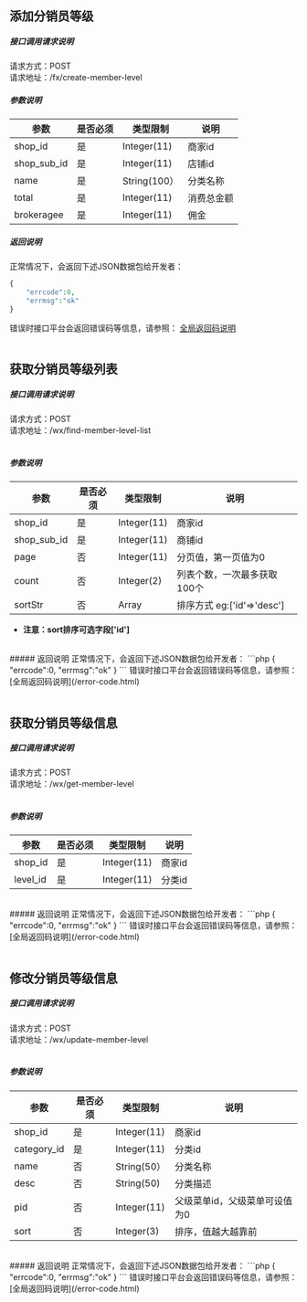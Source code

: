 
## __添加分销员等级__
##### 接口调用请求说明
请求方式：POST
<br  />
请求地址：/fx/create-member-level
<br  />
##### 参数说明
| 参数 | 是否必须 | 类型限制 | 说明 |
| -- | -- | -- | -- |
| shop_id | 是 | Integer(11) | 商家id |
| shop_sub_id | 是 | Integer(11) | 店铺id |
| name | 是 | String(100） | 分类名称 |
| total | 是 | Integer(11) | 消费总金额 |
| brokeragee | 是 | Integer(11) | 佣金 |
##### 返回说明
正常情况下，会返回下述JSON数据包给开发者：
```php
{
    "errcode":0,
    "errmsg":"ok"
}
```
错误时接口平台会返回错误码等信息，请参照：
[全局返回码说明](/error-code.html)
<br  /><br  />


## __获取分销员等级列表__
##### 接口调用请求说明
请求方式：POST
<br  />
请求地址：/wx/find-member-level-list
<br  /><br  />
##### 参数说明
| 参数 | 是否必须 | 类型限制 | 说明 |
| -- | -- | -- | -- |
| shop_id | 是 | Integer(11) | 商家id |
| shop_sub_id | 是 | Integer(11) | 商铺id |
| page | 否 | Integer(11) | 分页值，第一页值为0 |
| count | 否 | Integer(2) | 列表个数，一次最多获取100个 |
| sortStr | 否 | Array | 排序方式 eg:['id'=>'desc'] |
* **注意：sort排序可选字段['id']**

<br  />
##### 返回说明
正常情况下，会返回下述JSON数据包给开发者：
```php
{
    "errcode":0,
    "errmsg":"ok"
}
```
错误时接口平台会返回错误码等信息，请参照：
[全局返回码说明](/error-code.html)
<br  /><br  />


## __获取分销员等级信息__
##### 接口调用请求说明
请求方式：POST
<br  />
请求地址：/wx/get-member-level
<br  /><br  />
##### 参数说明
| 参数 | 是否必须 | 类型限制 | 说明 |
| -- | -- | -- | -- |
| shop_id | 是 | Integer(11) | 商家id |
| level_id | 是 | Integer(11) | 分类id |
<br  />
##### 返回说明
正常情况下，会返回下述JSON数据包给开发者：
```php
{
    "errcode":0,
    "errmsg":"ok"
}
```
错误时接口平台会返回错误码等信息，请参照：
[全局返回码说明](/error-code.html)
<br  /><br  />


## __修改分销员等级信息__
##### 接口调用请求说明
请求方式：POST
<br  />
请求地址：/wx/update-member-level
<br  /><br  />
##### 参数说明
| 参数 | 是否必须 | 类型限制 | 说明 |
| -- | -- | -- | -- |
| shop_id | 是 | Integer(11) | 商家id |
| category_id | 是 | Integer(11) | 分类id |
| name | 否 | String(50） | 分类名称 |
| desc | 否 | String(50) | 分类描述 |
| pid | 否 | Integer(11) | 父级菜单id，父级菜单可设值为0 |
| sort | 否 | Integer(3) | 排序，值越大越靠前 |
<br  />
##### 返回说明
正常情况下，会返回下述JSON数据包给开发者：
```php
{
    "errcode":0,
    "errmsg":"ok"
}
```
错误时接口平台会返回错误码等信息，请参照：
[全局返回码说明](/error-code.html)
<br  /><br  />
